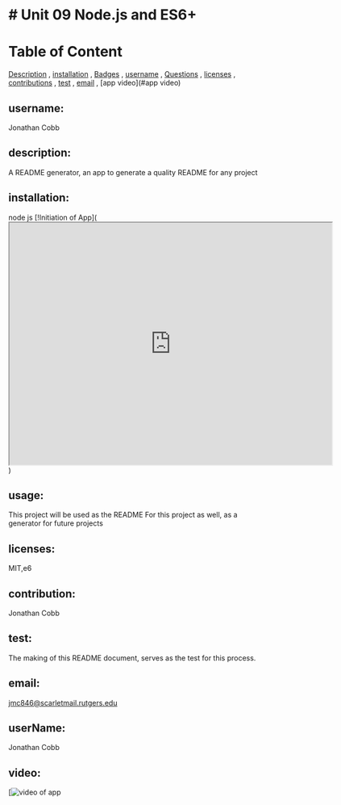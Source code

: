   # # Unit 09 Node.js and ES6+
  
# Table of Content

[Description](#Description)
    ,
[installation](#installation)
    ,
[Badges](#Badges)
    ,
[username](#username)
    ,
[Questions](#Questions)
    ,
[licenses](#licenses)
    ,
[contributions](#contributions)
    ,
[test](#test)
    ,
[email](#email)
    ,
[app video](#app video)
    

  
  
 ## username:
 Jonathan Cobb
  
    
  ## description:
  A README generator, an app to generate a quality README for any project
  
      
  ## installation:
  node js [!Initiation of App](<iframe src="https://drive.google.com/file/d/1jek-T7qfq_HJH8UTga5GwSQ7WnEh978b/preview" width="640" height="480"></iframe>)

  
## usage:
This project will be used as the README For this project as well, as a generator for future projects

    
## licenses:
MIT,e6

    
## contribution:
Jonathan Cobb

    
## test:
The making of this README document, serves as the test for this process.

    
## email:
jmc846@scarletmail.rutgers.edu

## userName:
Jonathan Cobb
    
## video:
[![video of app](https://drive.google.com/file/d/1jek-T7qfq_HJH8UTga5GwSQ7WnEh978b/view)

